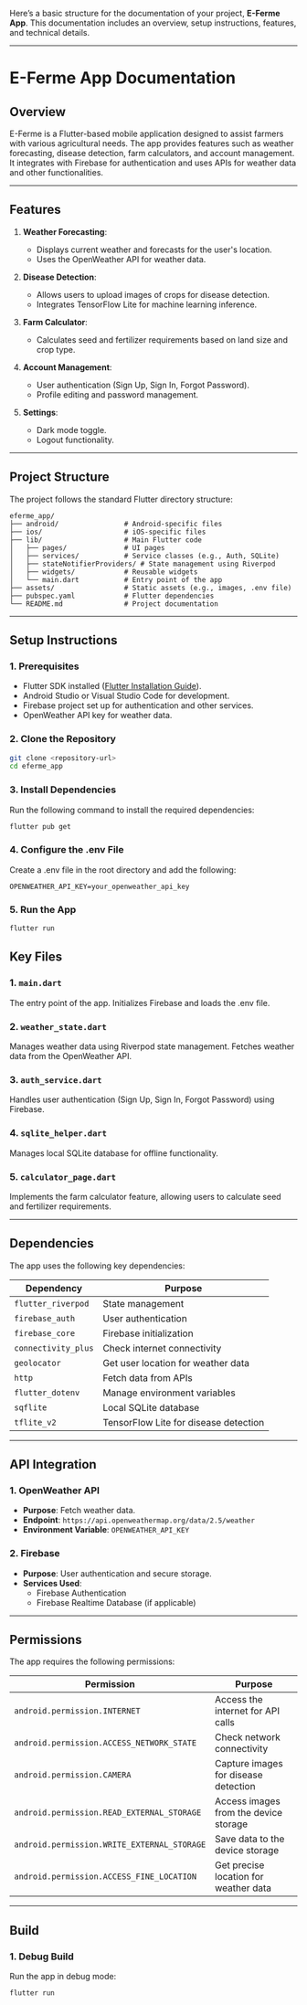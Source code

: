 Here’s a basic structure for the documentation of your project, **E-Ferme App**. This documentation includes an overview, setup instructions, features, and technical details.

---

# **E-Ferme App Documentation**

## **Overview**
E-Ferme is a Flutter-based mobile application designed to assist farmers with various agricultural needs. The app provides features such as weather forecasting, disease detection, farm calculators, and account management. It integrates with Firebase for authentication and uses APIs for weather data and other functionalities.

---

## **Features**
1. **Weather Forecasting**:
   - Displays current weather and forecasts for the user's location.
   - Uses the OpenWeather API for weather data.

2. **Disease Detection**:
   - Allows users to upload images of crops for disease detection.
   - Integrates TensorFlow Lite for machine learning inference.

3. **Farm Calculator**:
   - Calculates seed and fertilizer requirements based on land size and crop type.

4. **Account Management**:
   - User authentication (Sign Up, Sign In, Forgot Password).
   - Profile editing and password management.

5. **Settings**:
   - Dark mode toggle.
   - Logout functionality.

---

## **Project Structure**
The project follows the standard Flutter directory structure:

```
eferme_app/
├── android/                # Android-specific files
├── ios/                    # iOS-specific files
├── lib/                    # Main Flutter code
│   ├── pages/              # UI pages
│   ├── services/           # Service classes (e.g., Auth, SQLite)
│   ├── stateNotifierProviders/ # State management using Riverpod
│   ├── widgets/            # Reusable widgets
│   └── main.dart           # Entry point of the app
├── assets/                 # Static assets (e.g., images, .env file)
├── pubspec.yaml            # Flutter dependencies
└── README.md               # Project documentation
```

---

## **Setup Instructions**

### **1. Prerequisites**
- Flutter SDK installed ([Flutter Installation Guide](https://flutter.dev/docs/get-started/install)).
- Android Studio or Visual Studio Code for development.
- Firebase project set up for authentication and other services.
- OpenWeather API key for weather data.

### **2. Clone the Repository**
```bash
git clone <repository-url>
cd eferme_app
```

### **3. Install Dependencies**
Run the following command to install the required dependencies:
```bash
flutter pub get
```

### **4. Configure the .env File**
Create a .env file in the root directory and add the following:
```
OPENWEATHER_API_KEY=your_openweather_api_key
```

### **5. Run the App**
```bash
flutter run
```

## **Key Files**

### **1. `main.dart`**
The entry point of the app. Initializes Firebase and loads the .env file.

### **2. `weather_state.dart`**
Manages weather data using Riverpod state management. Fetches weather data from the OpenWeather API.

### **3. `auth_service.dart`**
Handles user authentication (Sign Up, Sign In, Forgot Password) using Firebase.

### **4. `sqlite_helper.dart`**
Manages local SQLite database for offline functionality.

### **5. `calculator_page.dart`**
Implements the farm calculator feature, allowing users to calculate seed and fertilizer requirements.

---

## **Dependencies**
The app uses the following key dependencies:

| Dependency               | Purpose                                      |
|--------------------------|----------------------------------------------|
| `flutter_riverpod`       | State management                            |
| `firebase_auth`          | User authentication                        |
| `firebase_core`          | Firebase initialization                     |
| `connectivity_plus`      | Check internet connectivity                 |
| `geolocator`             | Get user location for weather data          |
| `http`                   | Fetch data from APIs                        |
| `flutter_dotenv`         | Manage environment variables                |
| `sqflite`                | Local SQLite database                       |
| `tflite_v2`              | TensorFlow Lite for disease detection       |

---

## **API Integration**

### **1. OpenWeather API**
- **Purpose**: Fetch weather data.
- **Endpoint**: `https://api.openweathermap.org/data/2.5/weather`
- **Environment Variable**: `OPENWEATHER_API_KEY`

### **2. Firebase**
- **Purpose**: User authentication and secure storage.
- **Services Used**:
  - Firebase Authentication
  - Firebase Realtime Database (if applicable)

---

## **Permissions**
The app requires the following permissions:

| Permission                          | Purpose                                      |
|-------------------------------------|----------------------------------------------|
| `android.permission.INTERNET`       | Access the internet for API calls           |
| `android.permission.ACCESS_NETWORK_STATE` | Check network connectivity                 |
| `android.permission.CAMERA`         | Capture images for disease detection        |
| `android.permission.READ_EXTERNAL_STORAGE` | Access images from the device storage      |
| `android.permission.WRITE_EXTERNAL_STORAGE` | Save data to the device storage            |
| `android.permission.ACCESS_FINE_LOCATION` | Get precise location for weather data      |

---

## **Build**

### **1. Debug Build**
Run the app in debug mode:
```bash
flutter run
```
